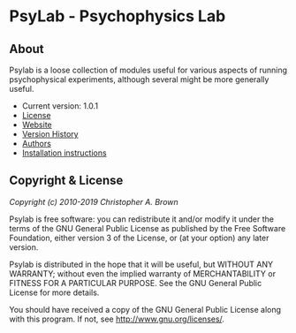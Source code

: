 # PsyLab - Psychophysics Lab

## About

Psylab is a loose collection of modules useful for various aspects of running
psychophysical experiments, although several might be more generally useful.

- Current version: 1.0.1
- [License](COPYING)
- [Website](https://github.com/cbrown1/psylab)
- [Version History](NEWS.md)
- [Authors](AUTHORS.md)
- [Installation instructions](INSTALL.md)

## Copyright & License

*Copyright (c) 2010-2019 Christopher A. Brown*

Psylab is free software: you can redistribute it and/or modify
it under the terms of the GNU General Public License as published by
the Free Software Foundation, either version 3 of the License, or
(at your option) any later version.

Psylab is distributed in the hope that it will be useful,
but WITHOUT ANY WARRANTY; without even the implied warranty of
MERCHANTABILITY or FITNESS FOR A PARTICULAR PURPOSE.  See the
GNU General Public License for more details.

You should have received a copy of the GNU General Public License
along with this program.  If not, see http://www.gnu.org/licenses/.


